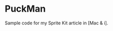 # PuckMan

Sample code for my Sprite Kit article in [Mac & i].

[1]: http://www.heise.de/mac-and-i/
